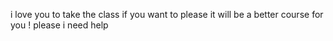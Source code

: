 i love you to take the class if you want to 
please it will be a better course for you !
please i need help 
